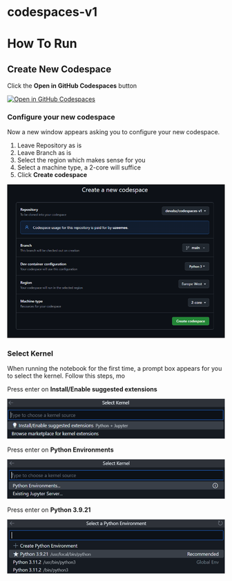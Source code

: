 # codespaces-v1

# How To Run
## Create New Codespace
Click the **Open in GitHub Codespaces** button

[![Open in GitHub Codespaces](https://github.com/codespaces/badge.svg)](https://codespaces.new/devabz/codespaces-v1)

### Configure your new codespace
Now a new window appears asking you to configure your new codespace. 
1. Leave Repository as is
2. Leave Branch as is
3. Select the region which makes sense for you
4. Select a machine type, a 2-core will suffice
5. Click **Create codespace**

![alt text](docs/codespace/create_new/codespace.png)

### Select Kernel
When running the notebook for the first time, a prompt box appears for you to select the kernel. Follow this steps, mo

Press enter on **Install/Enable suggested extensions**

![alt text](docs/codespace/select_kernel/install_ext.png)


Press enter on **Python Environments**

![alt text](docs/codespace/select_kernel/python_env.png)


Press enter on **Python 3.9.21**

![alt text](docs/codespace/select_kernel/python_ver.png)

